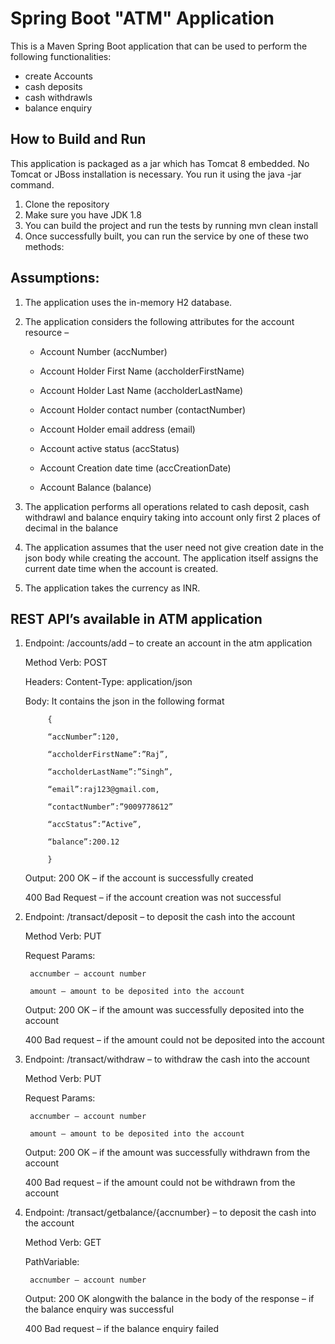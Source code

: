 # Spring Boot "ATM" Application

This is a Maven Spring Boot application that can be used to perform the following functionalities:
  - create Accounts
  - cash deposits
  - cash withdrawls
  - balance enquiry

## How to Build and Run 

This application is packaged as a jar which has Tomcat 8 embedded. No Tomcat or JBoss installation is necessary. You run it using the java -jar command.

1. Clone the repository
2. Make sure you have JDK 1.8
3. You can build the project and run the tests by running mvn clean install
4. Once successfully built, you can run the service by one of these two methods:


  

## Assumptions: 

 1. The application uses the in-memory H2 database. 

 2. The application considers the following attributes for the account resource –  

      - Account Number (accNumber) 

      - Account Holder First Name (accholderFirstName) 

      - Account Holder Last Name (accholderLastName) 

      - Account Holder contact number (contactNumber) 

      - Account Holder email address (email) 

      - Account active status (accStatus) 

      - Account Creation date time (accCreationDate) 

      - Account Balance (balance) 

3. The application performs all operations related to cash deposit, cash withdrawl and balance enquiry taking into account only first 2 places of decimal in the    balance 

4. The application assumes that the user need not give creation date in the json body while creating the account. The application itself assigns the current date time when the account is created. 

5. The application takes the currency as INR.


## REST API’s available in ATM application 

1. Endpoint: /accounts/add – to create an account in the atm application 

   Method Verb: POST 

   Headers: Content-Type: application/json 

   Body: It contains the json in the following format 

            { 

            “accNumber”:120, 

            “accholderFirstName”:”Raj”, 

            “accholderLastName”:”Singh”, 

            “email”:raj123@gmail.com, 

            “contactNumber”:”9009778612” 

            “accStatus”:”Active”, 

            “balance”:200.12 

            } 

  

    Output: 200 OK – if the account is successfully created 

    400 Bad Request – if the account creation was not successful 

  

2. Endpoint: /transact/deposit – to deposit the cash into the account 

   Method Verb: PUT 

   Request Params:  

        accnumber – account number 

        amount – amount to be deposited into the account 

    Output: 200 OK – if the amount was successfully deposited into the account 

      400 Bad request – if the amount could not be deposited into the account 

  

3. Endpoint: /transact/withdraw – to withdraw the cash into the account 

    Method Verb: PUT 

    Request Params:  

        accnumber – account number 

        amount – amount to be deposited into the account 

    Output: 200 OK – if the amount was successfully withdrawn from the account 

      400 Bad request – if the amount could not be withdrawn from the account 

  

4. Endpoint: /transact/getbalance/{accnumber} – to deposit the cash into the account 

   Method Verb: GET 

   PathVariable:  

        accnumber – account number 

   Output: 200 OK alongwith the balance in the body of the response – if the balance enquiry was       successful 

   400 Bad request – if the balance enquiry failed 

